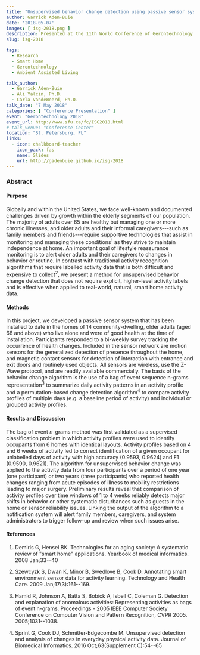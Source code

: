 ```yaml
---
title: "Unsupervised behavior change detection using passive sensor systems in the homes of older adults"
author: Garrick Aden-Buie
date: '2018-05-07'
images: [ isg-2018.png ]
description: Presented at the 11th World Conference of Gerontechnology in St. Petersburg, FL.
slug: isg-2018

tags:
  - Research
  - Smart Home
  - Gerontechnology
  - Ambient Assisted Living

talk_author:
  - Garrick Aden-Buie
  - Ali Yalcin, Ph.D.
  - Carla VandeWeerd, Ph.D.
talk_date: "7 May 2018"
categories: [ "Conference Presentation" ]
event: "Gerontechnology 2018"
event_url: http://www.sfu.ca/fc/ISG2018.html
# talk_venue: "Conference Center"
location: "St. Petersburg, FL"
links:
  - icon: chalkboard-teacher
    icon_pack: fas
    name: Slides
    url: http://gadenbuie.github.io/isg-2018
---
```


### Abstract

#### Purpose

Globally and within the United States, we face well-known and documented
challenges driven by growth within the elderly segments of our population. The
majority of adults over 65 are healthy but managing one or more chronic
illnesses, and older adults and their informal caregivers---such as family
members and friends---require supportive technologies that assist in monitoring
and managing these conditions<sup>1</sup> as they strive to maintain independence at
home. An important goal of lifestyle reassurance monitoring is to alert older
adults and their caregivers to changes in behavior or routine. In contrast with
traditional activity recognition algorithms that require labelled activity data
that is both difficult and expensive to collect<sup>2</sup>, we present a method for
unsupervised behavior change detection that does not require explicit,
higher-level activity labels and is effective when applied to real-world,
natural, smart home activity data.

#### Methods

In this project, we developed a passive sensor system that has been installed to
date in the homes of 14 community-dwelling, older adults (aged 68 and above) who
live alone and were of good health at the time of installation. Participants
responded to a bi-weekly survey tracking the occurrence of health changes.
Included in the sensor network are motion sensors for the generalized detection
of presence throughout the home, and magnetic contact sensors for detection of
interaction with entrance and exit doors and routinely used objects. All sensors
are wireless, use the Z-Wave protocol, and are readily available commercially.
The basis of the behavior change algorithm is the use of a bag of event sequence
n-grams representation<sup>3</sup> to summarize daily activity patterns in an activity
profile and a permutation-based change detection algorithm<sup>4</sup> to compare
activity profiles of multiple days (e.g. a baseline period of activity) and
individual or grouped activity profiles.

#### Results and Discussion

The bag of event *n*-grams method was first validated as a supervised
classification problem in which activity profiles were used to identify
occupants from 6 homes with identical layouts. Activity profiles based on 4 and
6 weeks of activity led to correct identification of a given occupant for
unlabelled days of activity with high accuracy (0.9593, 0.9624) and F1 (0.9590,
0.9621). The algorithm for unsupervised behavior change was applied to the
activity data from four participants over a period of one year (one participant)
or two years (three participants) who reported health changes ranging from acute
episodes of illness to mobility restrictions leading to major surgery.
Preliminary results reveal that comparison of activity profiles over time
windows of 1 to 4 weeks reliably detects major shifts in behavior or other
systematic disturbances such as guests in the home or sensor reliability issues.
Linking the output of the algorithm to a notification system will alert family
members, caregivers, and system administrators to trigger follow-up and review
when such issues arise.

#### References

1. Demiris G, Hensel BK. Technologies for an aging society: A systematic
review of "smart home" applications. Yearbook of medical informatics.
2008 Jan;33--40

2. Szewcyzk S, Dwan K, Minor B, Swedlove B, Cook D. Annotating smart
environment sensor data for activity learning. Technology and Health
Care. 2009 Jan;17(3):161--169.

3. Hamid R, Johnson A, Batta S, Bobick A, Isbell C, Coleman G. Detection
and explanation of anomalous activities: Representing activities as bags
of event n-grams. Proceedings - 2005 IEEE Computer Society Conference on
Computer Vision and Pattern Recognition, CVPR 2005. 2005;1031--1038.

4. Sprint G, Cook DJ, Schmitter-Edgecombe M. Unsupervised detection and
analysis of changes in everyday physical activity data. Journal of
Biomedical Informatics. 2016 Oct;63(Supplement C):54--65
